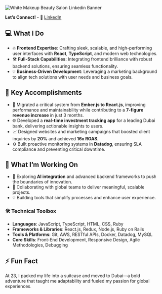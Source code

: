 ![White Makeup Beauty Salon Linkedin Banner](https://github.com/user-attachments/assets/e2592e08-f553-421c-87e4-2e1183a21ebc)


**Let’s Connect!**  - 💼 [LinkedIn](https://www.linkedin.com/in/alondra-castro-urieta/)  

## 💻 **What I Do**  
- 🔥 **Frontend Expertise**: Crafting sleek, scalable, and high-performing user interfaces with **React**, **TypeScript**, and modern web technologies.  
- 🛠️ **Full-Stack Capabilities**: Integrating frontend brilliance with robust backend solutions, ensuring seamless functionality.  
- 💡 **Business-Driven Development**: Leveraging a marketing background to align tech solutions with user needs and business goals.  



## 🌟 **Key Accomplishments**  
- 🚀 Migrated a critical system from **Ember.js to React.js**, improving performance and maintainability while contributing to a **7-figure revenue increase** in just 3 months.  
- 🌐 Developed a **real-time investment tracking app** for a leading Dubai bank, delivering actionable insights to users.  
- 📈 Designed websites and marketing campaigns that boosted client inquiries by **20%** and achieved **16x ROAS**.  
- ⚙️ Built proactive monitoring systems in **Datadog**, ensuring SLA compliance and preventing critical downtime.



## 🎯 **What I’m Working On**  
- 🌱 Exploring **AI integration** and advanced backend frameworks to push the boundaries of innovation.  
- 🤝 Collaborating with global teams to deliver meaningful, scalable projects.  
- 💡 Building tools that simplify processes and enhance user experience.



### 🛠️ **Technical Toolbox**  
- **Languages**: JavaScript, TypeScript, HTML, CSS, Ruby  
- **Frameworks & Libraries**: React.js, Redux, Node.js, Ruby on Rails  
- **Tools & Platforms**: Git, AWS, RESTful APIs, Docker, Datadog, MySQL  
- **Core Skills**: Front-End Development, Responsive Design, Agile Methodologies, Debugging  



## ⚡ **Fun Fact**  
At 23, I packed my life into a suitcase and moved to Dubai—a bold adventure that taught me adaptability and fueled my passion for global experiences.  
